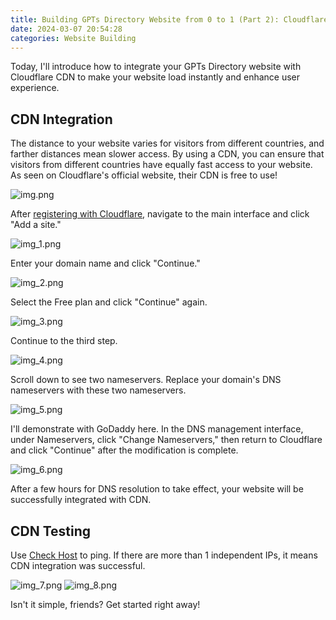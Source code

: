 ```yaml
---
title: Building GPTs Directory Website from 0 to 1 (Part 2): Cloudflare CDN Performance Optimization
date: 2024-03-07 20:54:28
categories: Website Building
---
```


Today, I'll introduce how to integrate your GPTs Directory website with Cloudflare CDN to make your website load instantly and enhance user experience.

## CDN Integration
The distance to your website varies for visitors from different countries, and farther distances mean slower access. By using a CDN, you can ensure that visitors from different countries have equally fast access to your website. As seen on Cloudflare's official website, their CDN is free to use!

![img.png](/images/build-gpts-website-02-cloudfare-cdn/img.png)

After [registering with Cloudflare](https://dash.cloudflare.com/sign-up), navigate to the main interface and click "Add a site."

![img_1.png](/images/build-gpts-website-02-cloudfare-cdn/img_1.png)

Enter your domain name and click "Continue."

![img_2.png](/images/build-gpts-website-02-cloudfare-cdn/img_2.png)

Select the Free plan and click "Continue" again.

![img_3.png](/images/build-gpts-website-02-cloudfare-cdn/img_3.png)

Continue to the third step.

![img_4.png](/images/build-gpts-website-02-cloudfare-cdn/img_4.png)

Scroll down to see two nameservers. Replace your domain's DNS nameservers with these two nameservers.

![img_5.png](/images/build-gpts-website-02-cloudfare-cdn/img_5.png)

I'll demonstrate with GoDaddy here. In the DNS management interface, under Nameservers, click "Change Nameservers," then return to Cloudflare and click "Continue" after the modification is complete.

![img_6.png](/images/build-gpts-website-02-cloudfare-cdn/img_6.png)

After a few hours for DNS resolution to take effect, your website will be successfully integrated with CDN.

## CDN Testing
Use [Check Host](https://check-host.net/check-ping) to ping. If there are more than 1 independent IPs, it means CDN integration was successful.

![img_7.png](/images/build-gpts-website-02-cloudfare-cdn/img_7.png)
![img_8.png](/images/build-gpts-website-02-cloudfare-cdn/img_8.png)

Isn't it simple, friends? Get started right away!
